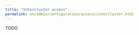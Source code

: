 ```yaml
---
title: "Intercluster access"
permalink: en/admin/configuration/access/intercluster.html
---
```



TODO
